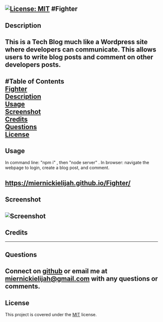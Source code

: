 [![License: MIT](https://img.shields.io/badge/License-MIT-yellow.svg)](https://opensource.org/licenses/MIT)
#Fighter
-------------
## Description  
This is a Tech Blog much like a Wordpress site where developers can communicate. This allows users to write blog posts and comment on other developers posts. 
-------------
#Table of Contents  
[Fighter](#Fighter)  
[Description](#Description)  
[Usage](#Usage)  
[Screenshot](#Screenshot)  
[Credits](#Credits)  
[Questions](#Questions)  
[License](#License)  
--------------
## Usage  
In command line: "npm i" , then "node server" . In browser: navigate the webpage to login, create a blog post, and comment. 

https://miernickielijah.github.io/Fighter/
--------------
## Screenshot  
![Screenshot](../Fighter/public/assets/images/screenshot.png)
--------------
## Credits  

--------------
## Questions  
Connect on [github](https://github.com/MiernickiElijah) or email me at miernickielijah@gmail.com with any questions or comments. 
--------------
## License  
This project is covered under the [MIT](https://choosealicense.com/licenses/mit/) license.
